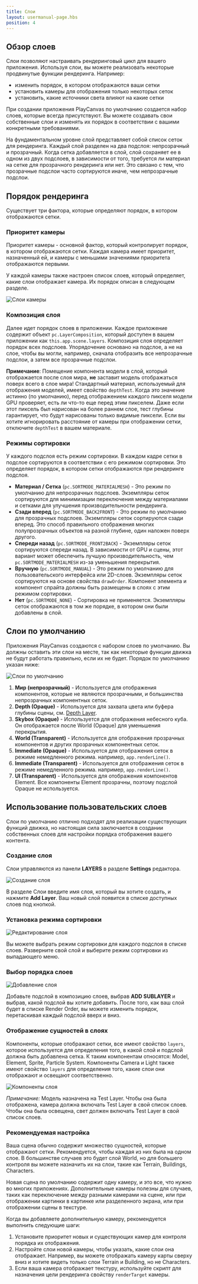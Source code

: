 ```yaml
---
title: Слои
layout: usermanual-page.hbs
position: 4
---
```


## Обзор слоев

Слои позволяют настраивать рендеринговый цикл для вашего приложения. Используя слои, вы можете реализовать некоторые продвинутые функции рендеринга. Например:

* изменить порядок, в котором отображаются ваши сетки
* установить камеры для отображения только некоторых сеток
* установить, какие источники света влияют на какие сетки

При создании приложения PlayCanvas по умолчанию создается набор слоев, которые всегда присутствуют. Вы можете создавать свои собственные слои и изменять их порядок в соответствии с вашими конкретными требованиями.

На фундаментальном уровне слой представляет собой список сеток для рендеринга. Каждый слой разделен на два подслоя: непрозрачный и прозрачный. Когда сетка добавляется в слой, слой сохраняет ее в одном из двух подслоев, в зависимости от того, требуется ли материал на сетке для прозрачного рендеринга или нет. Это связано с тем, что прозрачные подслои часто сортируются иначе, чем непрозрачные подслои.

## Порядок рендеринга

Существует три фактора, которые определяют порядок, в котором отображаются сетки.

### Приоритет камеры

Приоритет камеры - основной фактор, который контролирует порядок, в котором отображаются сетки. Каждая камера имеет приоритет, назначенный ей, и камеры с меньшими значениями приоритета отображаются первыми.

У каждой камеры также настроен список слоев, который определяет, какие слои отображает камера. Их порядок описан в следующем разделе.

![Слои камеры][6]

### Композиция слоя

Далее идет порядок слоев в приложении. Каждое приложение содержит объект `pc.LayerComposition`, который доступен в вашем приложении как `this.app.scene.layers`. Композиция слоя определяет порядок всех подслоев. Упорядочение основано на подслое, а не на слое, чтобы вы могли, например, сначала отобразить все непрозрачные подслои, а затем все прозрачные подслои.

**Примечание**: Помещение компонента модели в слой, который отображается после слоя мира, **не** заставит модель отображаться поверх всего в слое мира! Стандартный материал, используемый для отображения моделей, имеет свойство `depthTest`. Когда это значение истинно (по умолчанию), перед отображением каждого пикселя модели GPU проверяет, есть ли что-то еще перед этим пикселем. Даже если этот пиксель был нарисован на более раннем слое, тест глубины гарантирует, что будут нарисованы только видимые пиксели. Если вы хотите игнорировать расстояние от камеры при отображении сетки, отключите `depthTest` в вашем материале.

### Режимы сортировки

У каждого подслоя есть режим сортировки. В каждом кадре сетки в подслое сортируются в соответствии с его режимом сортировки. Это определяет порядок, в котором сетки отображаются при рендеринге подслоя.

* **Материал / Сетка** (`pc.SORTMODE_MATERIALMESH`) - Это режим по умолчанию для непрозрачных подслоев. Экземпляры сеток сортируются для минимизации переключения между материалами и сетками для улучшения производительности рендеринга.
* **Сзади вперед** (`pc.SORTMODE_BACK2FRONT`) - Это режим по умолчанию для прозрачных подслоев. Экземпляры сеток сортируются сзади вперед. Это способ правильного отображения многих полупрозрачных объектов на разной глубине, один наложен поверх другого.
* **Спереди назад** (`pc.SORTMODE_FRONT2BACK`) - Экземпляры сеток сортируются спереди назад. В зависимости от GPU и сцены, этот вариант может обеспечить лучшую производительность, чем `pc.SORTMODE_MATERIALMESH` из-за уменьшения перекрытия.
* **Вручную** (`pc.SORTMODE_MANUAL`) - Это режим по умолчанию для пользовательского интерфейса или 2D-слоев. Экземпляры сеток сортируются на основе свойства `drawOrder`. Компонент элемента и компонент спрайта должны быть размещены в слоях с этим режимом сортировки.
* **Нет** (`pc.SORTMODE_NONE`) - Сортировка не применяется. Экземпляры сеток отображаются в том же порядке, в котором они были добавлены в слой.

## Слои по умолчанию

Приложения PlayCanvas создаются с набором слоев по умолчанию. Вы должны оставить эти слои на месте, так как некоторые функции движка не будут работать правильно, если их не будет. Порядок по умолчанию указан ниже:

![Слои по умолчанию][1]

1. **Мир (непрозрачный)** - Используется для отображения компонентов, которые не являются прозрачными, и большинства непрозрачных компонентных сеток.
1. **Depth (Opaque)** - Используется для захвата цвета или буфера глубины сцены, см. [Depth Layer][7].
1. **Skybox (Opaque)** - Используется для отображения небесного куба. Он отображается после World (Opaque) для уменьшения перекрытия.
1. **World (Transparent)** - Используется для отображения прозрачных компонентов и других прозрачных компонентных сеток.
1. **Immediate (Opaque)** - Используется для отображения сеток в режиме немедленного режима. например, `app.renderLine()`.
1. **Immediate (Transparent)** - Используется для отображения сеток в режиме немедленного режима. например, `app.renderLine()`.
1. **UI (Transparent)** - Используется для отображения компонентов Element. Все компоненты Element прозрачны, поэтому подслой Opaque не используется.

## Использование пользовательских слоев

Слои по умолчанию отлично подходят для реализации существующих функций движка, но настоящая сила заключается в создании собственных слоев для настройки порядка отображения вашего контента.

### Создание слоя

Слои управляются из панели **LAYERS** в разделе **Settings** редактора.

![Создание слоя][2]

В разделе Слои введите имя слоя, который вы хотите создать, и нажмите **Add Layer**. Ваш новый слой появится в списке доступных слоев под кнопкой.

### Установка режима сортировки

![Редактирование слоя][3]

Вы можете выбрать режим сортировки для каждого подслоя в списке слоев. Разверните свой слой и выберите режим сортировки из выпадающего меню.

### Выбор порядка слоев

![Добавление слоя][4]

Добавьте подслой в композицию слоев, выбрав **ADD SUBLAYER** и выбрав, какой подслой вы хотите добавить. После того, как ваш слой будет в списке Render Order, вы можете изменить порядок, перетаскивая каждый подслой вверх и вниз.

### Отображение сущностей в слоях

Компоненты, которые отображают сетки, все имеют свойство `layers`, которое используется для определения того, в какой слой и подслой должна быть добавлена сетка. К таким компонентам относятся: Model, Element, Sprite, Particle System. Компоненты Camera и Light также имеют свойство `layers` для определения того, какие слои они отображают и освещают соответственно.

![Компоненты слоя][5]

*Примечание:* Модель назначена на Test Layer. Чтобы она была отображена, камера должна включать Test Layer в свой список слоев. Чтобы она была освещена, свет должен включать Test Layer в свой список слоев.

### Рекомендуемая настройка

Ваша сцена обычно содержит множество сущностей, которые отображают сетки. Рекомендуется, чтобы каждая из них была на одном слое. В большинстве случаев это будет слой World, но для большего контроля вы можете назначить их на слои, такие как Terrain, Buildings, Characters.

Новая сцена по умолчанию содержит одну камеру, и это все, что нужно во многих приложениях. Дополнительные камеры полезны для случаев, таких как переключение между разными камерами на сцене, или при отображении картинки в картинке или разделенного экрана, или при отображении сцены в текстуре.

Когда вы добавляете дополнительную камеру, рекомендуется выполнить следующие шаги:
1. Установите приоритет новых и существующих камер для контроля порядка их отображения.
2. Настройте слои новой камеры, чтобы указать, какие слои она отображает. Например, вы можете отображать камеру карты сверху вниз и хотите видеть только слои Terrain и Building, но не Characters.
3. Если ваша камера отображает текстуру, используйте скрипт для назначения цели рендеринга свойству `renderTarget` камеры.

[1]: /images/user-manual/graphics/layers/default-layers.jpg
[2]: /images/user-manual/graphics/layers/new-layer.jpg
[3]: /images/user-manual/graphics/layers/edit-layer.jpg
[4]: /images/user-manual/graphics/layers/add-sub-layer.jpg
[5]: /images/user-manual/graphics/layers/test-layer-components.jpg
[6]: /images/user-manual/graphics/layers/camera-layers.jpg
[7]: /user-manual/graphics/cameras/depth-layer